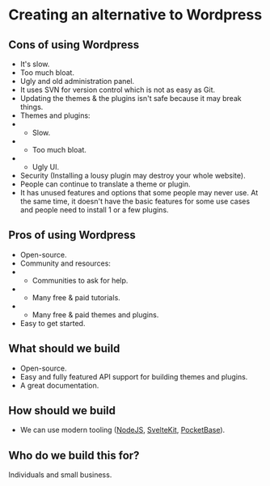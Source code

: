# Creating an alternative to Wordpress

## Cons of using Wordpress

- It's slow.
- Too much bloat.
- Ugly and old administration panel.
- It uses SVN for version control which is not as easy as Git.
- Updating the themes & the plugins isn't safe because it may break things.
- Themes and plugins:
- - Slow.
- - Too much bloat.
- - Ugly UI.
- Security (Installing a lousy plugin may destroy your whole website).
- People can continue to translate a theme or plugin.
- It has unused features and options that some people may never use. At the same time, it doesn't have the basic features for some use cases and people need to install 1 or a few plugins.

## Pros of using Wordpress

- Open-source.
- Community and resources:
- - Communities to ask for help.
- - Many free & paid tutorials.
- - Many free & paid themes and plugins.
- Easy to get started.

## What should we build

- Open-source.
- Easy and fully featured API support for building themes and plugins.
- A great documentation.

## How should we build

- We can use modern tooling ([NodeJS](https://nodejs.org), [SvelteKit](https://kit.svelte.dev), [PocketBase](https://pocketbase.io)).

## Who do we build this for?

Individuals and small business.
